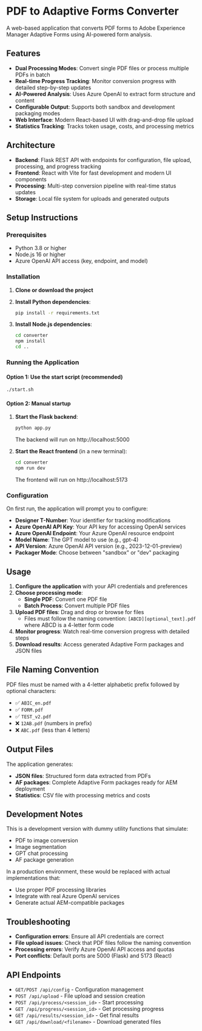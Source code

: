 # PDF to Adaptive Forms Converter

A web-based application that converts PDF forms to Adobe Experience Manager Adaptive Forms using AI-powered form analysis.

## Features

- **Dual Processing Modes**: Convert single PDF files or process multiple PDFs in batch
- **Real-time Progress Tracking**: Monitor conversion progress with detailed step-by-step updates
- **AI-Powered Analysis**: Uses Azure OpenAI to extract form structure and content
- **Configurable Output**: Supports both sandbox and development packaging modes
- **Web Interface**: Modern React-based UI with drag-and-drop file upload
- **Statistics Tracking**: Tracks token usage, costs, and processing metrics

## Architecture

- **Backend**: Flask REST API with endpoints for configuration, file upload, processing, and progress tracking
- **Frontend**: React with Vite for fast development and modern UI components
- **Processing**: Multi-step conversion pipeline with real-time status updates
- **Storage**: Local file system for uploads and generated outputs

## Setup Instructions

### Prerequisites

- Python 3.8 or higher
- Node.js 16 or higher
- Azure OpenAI API access (key, endpoint, and model)

### Installation

1. **Clone or download the project**

2. **Install Python dependencies**:
   ```bash
   pip install -r requirements.txt
   ```

3. **Install Node.js dependencies**:
   ```bash
   cd converter
   npm install
   cd ..
   ```

### Running the Application

#### Option 1: Use the start script (recommended)
```bash
./start.sh
```

#### Option 2: Manual startup

1. **Start the Flask backend**:
   ```bash
   python app.py
   ```
   The backend will run on http://localhost:5000

2. **Start the React frontend** (in a new terminal):
   ```bash
   cd converter
   npm run dev
   ```
   The frontend will run on http://localhost:5173

### Configuration

On first run, the application will prompt you to configure:

- **Designer T-Number**: Your identifier for tracking modifications
- **Azure OpenAI API Key**: Your API key for accessing OpenAI services
- **Azure OpenAI Endpoint**: Your Azure OpenAI resource endpoint
- **Model Name**: The GPT model to use (e.g., gpt-4)
- **API Version**: Azure OpenAI API version (e.g., 2023-12-01-preview)
- **Packager Mode**: Choose between "sandbox" or "dev" packaging

## Usage

1. **Configure the application** with your API credentials and preferences
2. **Choose processing mode**:
   - **Single PDF**: Convert one PDF file
   - **Batch Process**: Convert multiple PDF files
3. **Upload PDF files**: Drag and drop or browse for files
   - Files must follow the naming convention: `[ABCD][optional_text].pdf` where ABCD is a 4-letter form code
4. **Monitor progress**: Watch real-time conversion progress with detailed steps
5. **Download results**: Access generated Adaptive Form packages and JSON files

## File Naming Convention

PDF files must be named with a 4-letter alphabetic prefix followed by optional characters:
- ✅ `ABIC_en.pdf`
- ✅ `FORM.pdf`
- ✅ `TEST_v2.pdf`
- ❌ `12AB.pdf` (numbers in prefix)
- ❌ `ABC.pdf` (less than 4 letters)

## Output Files

The application generates:
- **JSON files**: Structured form data extracted from PDFs
- **AF packages**: Complete Adaptive Form packages ready for AEM deployment
- **Statistics**: CSV file with processing metrics and costs

## Development Notes

This is a development version with dummy utility functions that simulate:
- PDF to image conversion
- Image segmentation
- GPT chat processing
- AF package generation

In a production environment, these would be replaced with actual implementations that:
- Use proper PDF processing libraries
- Integrate with real Azure OpenAI services
- Generate actual AEM-compatible packages

## Troubleshooting

- **Configuration errors**: Ensure all API credentials are correct
- **File upload issues**: Check that PDF files follow the naming convention
- **Processing errors**: Verify Azure OpenAI API access and quotas
- **Port conflicts**: Default ports are 5000 (Flask) and 5173 (React)

## API Endpoints

- `GET/POST /api/config` - Configuration management
- `POST /api/upload` - File upload and session creation
- `POST /api/process/<session_id>` - Start processing
- `GET /api/progress/<session_id>` - Get processing progress
- `GET /api/results/<session_id>` - Get final results
- `GET /api/download/<filename>` - Download generated files